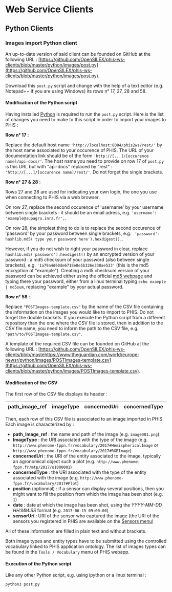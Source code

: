 # Web Service Clients

## Python Clients

### Images import Python client

An up-to-date version of said client can be founded on GitHub at the following URL : [https://github.com/OpenSILEX/phis-ws-clients/blob/master/python/images/post.py](https://github.com/OpenSILEX/phis-ws-clients/blob/master/python/images/post.py).

Download this `post.py` script and change with the help of a text editor (e.g. Notepad++ if you are using Windows) its rows n° 17, 27, 28 and 58.

#### Modification of the Python script
Having installed [Python](https://www.python.org/) is required to run the `post.py` script.
Here is the list of changes you need to make to this script in order to import your images to PHIS :

**Row n° 17** :

Replace the default host name `'http://localhost:8084/phis2ws/rest/'` by the host name associated to your occurence of PHIS.
The URL of your documentation link should be of the form `'http://[...]/[occurence name]/api-docs/'`. The host name you need to provide on row 17 of `post.py` is this URL but with "api-docs" replaced by "rest" : `'http://[...]/[occurence name]/rest/'`.
Do not forget the single brackets.

**Row n° 27 & 28** :

Rows 27 and 28 are used for indicating your own login, the one you use when connecting to PHIS via a web browser.

On row 27, replace the second occurence of 'username' by your username between single brackets : it should be an email adress, e.g. `'username': 'example@supagro.inra.fr',`.

On row 28, the simplest thing to do is to replace the second occurence of 'password' by your password between single brackets, e.g. ` 'password': hashlib.md5('type your password here').hexdigest(),`.

However, if you do not wish to right your password in clear, replace `hashlib.md5('password').hexdigest()` by an encrypted version of your password : a md5 checksum of your password (also between single brackets), e.g. `'1a79a4d60de6718e8e5b326e338ae533'` (this is the md5 encryption of "example").
Creating a md5 checksum version of your password can be achieved either using the official [md5 webpage](https://www.md5.fr/) and typing there your password, either from a linux terminal typing `echo example | md5sum`, replacing "example" by your actual password.

**Row n° 58** :

Replace `"POSTImages-template.csv"` by the name of the CSV file containing the information on the images you would like to import to PHIS.
Do not forget the double brackets.
If you execute the Python script from a different repository than the one where the CSV file is stored, then in addition to the CSV file name, you need to inform the path to the CSV file, e.g. `"path/to/POSTImages-template.csv"`.

A template of the required CSV file can be founded on GitHub at the following URL : [https://github.com/OpenSILEX/phis-ws-clients/blob/mastehttps://www.theguardian.com/world/europe-newsr/python/images/POSTImages-template.csv](https://github.com/OpenSILEX/phis-ws-clients/blob/master/python/images/POSTImages-template.csv).

#### Modification of the CSV

The first row of the CSV file displays its header :

| path_image_ref     | imageType     | concernedUri     | concernedType     | position    | date     |  sensorUri   |
| :------------- | :------------- | :------------- | :------------- | :------------- | :------------- | :------------- |

Then, each row of this CSV file is associated to an image imported in PHIS.
Each image is characterized by :
- **path_Image_ref** : the name and path of the image (e.g. `image001.png`)
- **ImageType** : the URI associated with the type of the image (e.g. `http://www.phenome-fppn.fr/vocabulary/2017#HemisphericalImage` or `http://www.phenome-fppn.fr/vocabulary/2017#RGBImage`)
- **concernedUri** : the URI of the entity associated to the image, typically an agronomical object such a plot (e.g. `http://www.phenome-fppn.fr/mtp/2017/o1000001`)
- **concernedType** : the URI associated with the type of the entity associated with the image (e.g. `http://www.phenome-fppn.fr/vocabulary/2017#Plot`)
- **position** (optionnal) : if a sensor can display several positions, then you might want to fill the position from which the image has been shot (e.g. `1`)
- **date** : date at which the image has been shot, using the *YYYY-MM-DD HH:MM:SS* format (e.g. `2017-06-15 09:00:00`)
- **sensorUri** : URI of the sensor who captured the image (the URI of the sensors you registered in PHIS are available on the [Sensors menu](../experimental-organization/#sensor))

All of these information are filled in plain text and without brackets.

Both image types and entity types have to be submitted using the controlled vocabulary linked to PHIS application ontology.
The list of images types can be found in the `Tools / Vocabulary` menu of PHIS webapp.

#### Execution of the Python script
Like any other Python script, e.g. using ipython or a linux terminal :

```
python3 post.py
```
